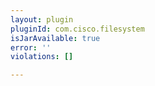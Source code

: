 ```yaml
---
layout: plugin
pluginId: com.cisco.filesystem
isJarAvailable: true
error: ''
violations: []

---
```


